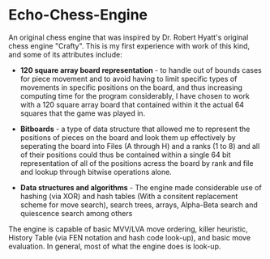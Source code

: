 # Echo-Chess-Engine

An original chess engine that was inspired by Dr. Robert Hyatt's original chess engine "Crafty".
This is my first experience with work of this kind, and some of its attributes include:

* **120 square array board representation** - to handle out of bounds cases for piece movement and to avoid having to limit specific types of movements in specific positions on the board, and thus increasing computing time for the program considerably, I have chosen to work with a 120 square array board that contained within it the actual 64 squares that the game was played in.

* **Bitboards** - a type of data structure that allowed me to represent the positions of pieces on the board and look them up effectively by seperating the board into Files (A through H) and a ranks (1 to 8) and all of their positions could thus be contained within a single 64 bit representation of all of the positions acress the board by rank and file and lookup through bitwise operations alone.

* **Data structures and algorithms** - The engine made considerable use of hashing (via XOR) and hash tables (With a consitent replacement scheme for move search), search trees, arrays, Alpha-Beta search and quiescence search among others

The engine is capable of basic MVV/LVA move ordering, killer heuristic, History Table (via FEN notation and hash code look-up), and basic move evaluation.
In general, most of what the engine does is look-up.


